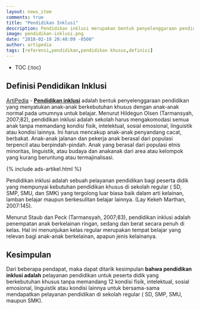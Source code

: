 ```yaml
---
layout: news_item
comments: true
title: "Pendidikan Inklusi"
description: Pendidikan inklusi merupakan bentuk penyelenggaraan pendidikan yang menyatukan anak-anak berkebutuhan khusus dengan anak-anak normal pada umumnya untuk belajar.
image: pendidikan-inklusi.png
date: "2018-02-19 20:48:09 -0500"
author: artipedia
tags: [referensi,pendidikan,pendidikan khusus,definisi]
---
```

* TOC
{:toc}
## Definisi Pendidikan Inklusi
[ArtiPedia](/ "ArtiPedia") - **[Pendidikan inklusi](/wiki/pendidikan-inklusi.html "Pendidikan Inklusi")** adalah bentuk penyelenggaraan pendidikan yang menyatukan anak-anak berkebutuhan khusus dengan anak-anak normal pada umumnya untuk belajar. Menurut Hildegun Olsen (Tarmansyah, 2007;82), pendidikan inklusi adalah sekolah harus mengakomodasi semua anak tanpa memandang kondisi fisik, intelektual, sosial emosional, linguistik atau kondisi lainnya. Ini harus mencakup anak-anak penyandang cacat, berbakat. Anak-anak jalanan dan pekerja anak berasal dari populasi terpencil atau berpindah-pindah. Anak yang berasal dari populasi etnis minoritas, linguistik, atau budaya dan anakanak dari area atau kelompok yang kurang beruntung atau termajinalisasi. 

{% include ads-artikel.html %}

Pendidikan inklusi adalah sebuah pelayanan pendidikan bagi peserta didik yang mempunyai kebutuhan pendidikan khusus di sekolah regular ( SD, SMP, SMU, dan SMK) yang tergolong luar biasa baik dalam arti kelainan, lamban belajar maupun berkesulitan belajar lainnya. (Lay Kekeh Marthan, 2007:145). 

Menurut Staub dan Peck (Tarmansyah, 2007;83), pendidikan inklusi adalah penempatan anak berkelainan ringan, sedang dan berat secara penuh di kelas. Hal ini menunjukan kelas regular merupakan tempat belajar yang relevan bagi anak-anak berkelainan, apapun jenis kelainanya. 

## Kesimpulan
Dari beberapa pendapat, maka dapat ditarik kesimpulan **bahwa pendidikan inklusi adalah** pelayanan pendidikan untuk peserta didik yang berkebutuhan khusus tanpa memandang 12 kondisi fisik, intelektual, sosial emosional, linguistik atau kondisi lainnya untuk bersama-sama mendapatkan pelayanan pendidikan di sekolah regular ( SD, SMP, SMU, maupun SMK).


